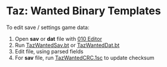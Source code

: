 # Taz: Wanted Binary Templates

To edit save / settings game data:
1. Open **sav** or **dat** file with [010 Editor](https://www.sweetscape.com/010editor)
2. Run [TazWantedSav.bt](TazWantedSav.bt) or [TazWantedDat.bt](TazWantedDat.bt)
3. Edit file, using parsed fields
4. For **sav** file, run [TazWantedCRC.1sc](TazWantedSavCRC.1sc) to update checksum

